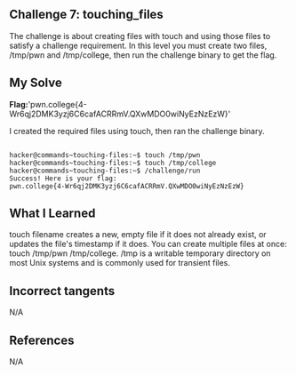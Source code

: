 ## Challenge 7: touching_files

The challenge is about creating files with touch and using those files 
to satisfy a challenge requirement. 
In this level you must create two files, /tmp/pwn and /tmp/college, 
then run the challenge binary to get the flag.


## My Solve 
**Flag:**'pwn.college{4-Wr6qj2DMK3yzj6C6cafACRRmV.QXwMDO0wiNyEzNzEzW}'

I created the required files using touch, then ran the challenge binary. 
```

hacker@commands~touching-files:~$ touch /tmp/pwn
hacker@commands~touching-files:~$ touch /tmp/college
hacker@commands~touching-files:~$ /challenge/run
Success! Here is your flag:
pwn.college{4-Wr6qj2DMK3yzj6C6cafACRRmV.QXwMDO0wiNyEzNzEzW}
```

## What I Learned

touch filename creates a new, empty file if it does not already exist, 
or updates the file's timestamp if it does.
You can create multiple files at once: touch /tmp/pwn /tmp/college.
/tmp is a writable temporary directory on most Unix systems 
and is commonly used for transient files.


## Incorrect tangents

N/A


## References
N/A



